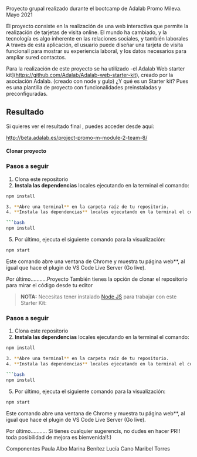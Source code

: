 
Proyecto grupal realizado durante el bootcamp de Adalab
Promo Mileva.  Mayo 2021

El proyecto consiste en la realización de una web interactiva que permite la realización  de tarjetas de visita online.
El mundo ha cambiado, y la tecnología es algo inherente en las relaciones sociales, y también laborales
A través de esta  aplicación, el usuario puede diseñar una tarjeta de visita funcionall para mostrar su experiencia laboral, y los datos necesarios para ampliar sured contactos.

Para la realización de este proyecto se ha utilizado -el Adalab Web starter kit](https://github.com/Adalab/Adalab-web-starter-kit), creado por la asociación Adalab. (creado con node y gulp) ¿Y qué es un Starter kit? Pues es una plantilla de proyecto con funcionalidades preinstaladas y preconfiguradas.



## Resultado

Si quieres ver el resultado final , puedes acceder desde aquí:

http://beta.adalab.es/project-promo-m-module-2-team-8/


#### Clonar proyecto
### Pasos a seguir

1. Clona este repositorio
2. **Instala las dependencias** locales ejecutando en la terminal el comando:

```bash
npm install

3. **Abre una terminal** en la carpeta raíz de tu repositorio.
4. **Instala las dependencias** locales ejecutando en la terminal el comando:

```bash
npm install
```

5. Por último, ejecuta el siguiente comando para  la visualización:

```bash
npm start
```
Este comando abre una ventana de Chrome y muestra tu página web**, al igual que hace el plugin de VS Code Live Server (Go live).



Por último...........Proyecto
También tienes la opción de clonar el repositorio para mirar el código desde tu editor

> **NOTA:** Necesitas tener instalado [Node JS](https://nodejs.org/) para trabajar con este Starter Kit:


### Pasos a seguir

1. Clona este repositorio
2. **Instala las dependencias** locales ejecutando en la terminal el comando:

```bash
npm install

3. **Abre una terminal** en la carpeta raíz de tu repositorio.
4. **Instala las dependencias** locales ejecutando en la terminal el comando:

```bash
npm install
```

5. Por último, ejecuta el siguiente comando para  la visualización:

```bash
npm start
```
Este comando abre una ventana de Chrome y muestra tu página web**, al igual que hace el plugin de VS Code Live Server (Go live).



Por último........... 
Si tienes cualquier sugerencis, no dudes en hacer PR!! toda posibilidad de mejora es bienvenida!!:)



Componentes
Paula Albo
Marina Benítez
Lucía Cano
Maribel Torres
